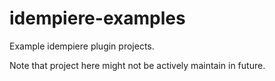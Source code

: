# idempiere-examples

Example idempiere plugin projects.

Note that project here might not be actively maintain in future.
